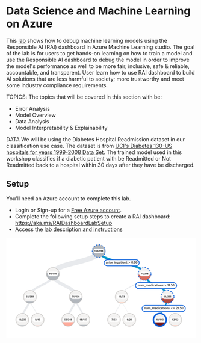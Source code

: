 # Data Science and Machine Learning on Azure

This [lab](https://ruyakubu.github.io/1hr-rai-dashboard-workshop/) shows how to debug machine learning models using the Responsible AI (RAI) dashboard in Azure Machine Learning studio. The goal of the lab is for users to get hands-on learning on how to train a model and use the Responsible AI dashboard to debug the model in order to improve the model's performance as well to be more fair, inclusive, safe & reliable, accountable, and transparent. User learn how to use RAI dashboard to build AI solutions that are less harmful to society; more trustworthy and meet some industry compliance requirements.

TOPICS:
The topics that will be covered in this section with be:
* Error Analysis
* Model Overview
* Data Analysis
* Model Interpretability & Explainability

DATA
We will be using the Diabetes Hospital Readmission dataset in our classification use case.  The dataset is from [UCI's Diabetes 130-US hospitals for years 1999-2008 Data Set](https://archive.ics.uci.edu/ml/datasets/Diabetes+130-US+hospitals+for+years+1999-2008#). The trained model used in this workshop classifies if a diabetic patient with be Readmitted or Not Readmitted back to a hospital within 30 days after they have be discharged.


## Setup
You'll need an Azure account to complete this lab.  
* Login or Sign-up for a [Free Azure account](https://azure.microsoft.com/en-us/free/students/).  
* Complete the following setup steps to create a RAI dashboard: https://aka.ms/RAIDashboardLabSetup
* Access the [lab description and instructions](https://ruyakubu.github.io/1hr-rai-dashboard-workshop/)

![RAI dashboard](/images/ea-error-cohort.png "Tree map")
